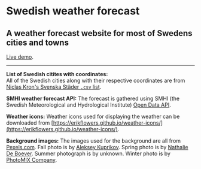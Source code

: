 # Swedish weather forecast
## A weather forecast website for most of Swedens cities and towns 

[Live demo](https://mariahelenanoren.github.io/weather-forecast-sweden/).

---

**List of Swedish citites with coordinates:**  
All of the Swedish cities along with their respective coordinates are from [Niclas Kron's Svenska Städer `.csv` list](https://github.com/sphrak/svenska-stader/). 

**SMHI weather forecast API:**
The forecast is gathered using SMHI (the Swedish Meteorological and Hydrological Institute) [Open Data API](http://opendata.smhi.se/apidocs/metfcst/geographic_area.html).

**Weather icons:**
Weather icons used for displaying the weather can be downloaded from [https://erikflowers.github.io/weather-icons/](https://erikflowers.github.io/weather-icons/).

**Background images:**
The images used for the background are all from [Pexels.com](https://www.pexels.com/). Fall photo is by [Aleksey Kuprikov](https://www.pexels.com/@aleksey-kuprikov-1883853). Spring photo is by [Nathalie De Boever](https://www.pexels.com/@nathy). Summer photograph is by unknown. Winter photo is by [PhotoMIX Company](https://www.pexels.com/@wdnet).
